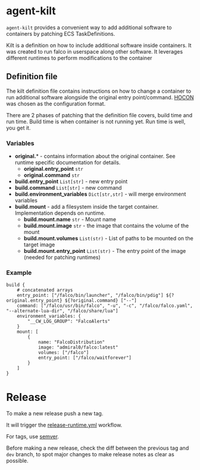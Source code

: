 # agent-kilt

`agent-kilt` provides a convenient way to add additional software to containers by patching ECS TaskDefinitions.



Kilt is a definition on how to include additional software inside containers. It was created to run falco in userspace
along other software. It leverages different runtimes to perform modifications to the container

## Definition file

The kilt definition file contains instructions on how to change a container to run additional software alongside the 
original entry point/command. [HOCON](https://github.com/lightbend/config/blob/master/HOCON.md) was chosen as the 
configuration format.

There are 2 phases of patching that the definition file covers, build time and run time. Build time is when container 
is not running yet. Run time is well, you get it.

### Variables

* **original.*** - contains information about the original container. See runtime specific documentation for details.
    * **original.entry_point** `str`
    * **original.command** `str`
* **build.entry_point** `List[str]` - new entry point
* **build.command** `List[str]` - new command
* **build.environment_variables** `Dict[str,str]` - will merge environment variables
* **build.mount** - add a filesystem inside the target container. Implementation depends on runtime.
    * **build.mount.name** `str` - Mount name
    * **build.mount.image** `str` - the image that contains the volume of the mount
    * **build.mount.volumes** `List(str)` - List of paths to be mounted on the target image
    * **build.mount.entry_point** `List(str)` - The entry point of the image (needed for patching runtimes)
### Example
```
build {
    # concatenated arrays
    entry_point: ["/falco/bin/launcher", "/falco/bin/pdig"] ${?original.entry_point} ${?original.command} ["--"]
    command: ["/falco/usr/bin/falco", "-u", "-c", "/falco/falco.yaml", "--alternate-lua-dir", "/falco/share/lua"]
    environment_variables: {
        "__CW_LOG_GROUP": "FalcoAlerts"
    }
    mount: [
        {
            name: "FalcoDistribution"
            image: "admiral0/falco:latest"
            volumes: ["/falco"]
            entry_point: ["/falco/waitforever"]
        }
    ]
}
```



# Release

To make a new release push a new tag. 

It will trigger the [release-runtime.yml](.github/workflows/release-runtimes.yml) workflow.

For tags, use [semver](https://semver.org/).

Before making a new release, check the diff between the previous tag and `dev` branch,
to spot major changes to make release notes as clear as possible.

